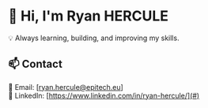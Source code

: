 # 👋 Hi, I'm Ryan HERCULE  

💡 Always learning, building, and improving my skills.

## 📫 Contact

📧 Email: [ryan.hercule@epitech.eu]  
💼 LinkedIn: [https://www.linkedin.com/in/ryan-hercule/](#)  

<!--
**ryanoux42/ryanoux42** is a ✨ _special_ ✨ repository because its `README.md` (this file) appears on your GitHub profile.

Here are some ideas to get you started:

- 🔭 I’m currently working on ...
- 🌱 I’m currently learning ...
- 👯 I’m looking to collaborate on ...
- 🤔 I’m looking for help with ...
- 💬 Ask me about ...
- 📫 How to reach me: ...
- 😄 Pronouns: ...
- ⚡ Fun fact: ...
-->
